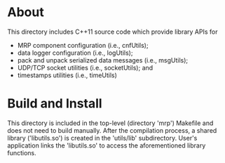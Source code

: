 # About

This directory includes C++11 source code which provide library APIs for
- MRP component configuration (i.e., cnfUtils);
- data logger configuration (i.e., logUtils);
- pack and unpack serialized data messages (i.e., msgUtils);
- UDP/TCP socket utilities (i.e., socketUtils); and
- timestamps utilities (i.e., timeUtils)

# Build and Install

This directory is included in the top-level (directory 'mrp') Makefile and does not need to build
manually. After the compilation process, a shared library ('libutils.so') is created in the
'utils/lib' subdirectory. User's application links the 'libutils.so' to access the aforementioned
library functions.
